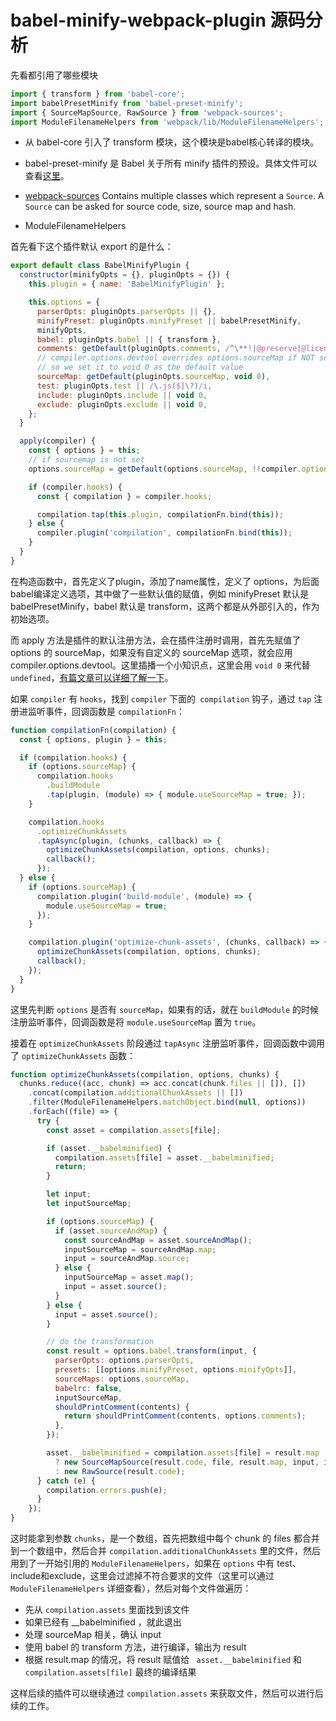 # babel-minify-webpack-plugin 源码分析

先看都引用了哪些模块

```js
import { transform } from 'babel-core';
import babelPresetMinify from 'babel-preset-minify';
import { SourceMapSource, RawSource } from 'webpack-sources';
import ModuleFilenameHelpers from 'webpack/lib/ModuleFilenameHelpers';
```

- 从 babel-core 引入了 transform 模块，这个模块是babel核心转译的模块。

- babel-preset-minify 是 Babel 关于所有 minify 插件的预设。具体文件可以查看[这里](https://github.com/babel/minify/blob/master/packages/babel-preset-minify/src/index.js)。
- [webpack-sources](https://github.com/webpack/webpack-sources) Contains multiple classes which represent a `Source`. A `Source` can be asked for source code, size, source map and hash.

- ModuleFilenameHelpers

首先看下这个插件默认 export 的是什么：

```js
export default class BabelMinifyPlugin {
  constructor(minifyOpts = {}, pluginOpts = {}) {
    this.plugin = { name: 'BabelMinifyPlugin' };

    this.options = {
      parserOpts: pluginOpts.parserOpts || {},
      minifyPreset: pluginOpts.minifyPreset || babelPresetMinify,
      minifyOpts,
      babel: pluginOpts.babel || { transform },
      comments: getDefault(pluginOpts.comments, /^\**!|@preserve|@license|@cc_on/),
      // compiler.options.devtool overrides options.sourceMap if NOT set
      // so we set it to void 0 as the default value
      sourceMap: getDefault(pluginOpts.sourceMap, void 0),
      test: pluginOpts.test || /\.js($|\?)/i,
      include: pluginOpts.include || void 0,
      exclude: pluginOpts.exclude || void 0,
    };
  }

  apply(compiler) {
    const { options } = this;
    // if sourcemap is not set
    options.sourceMap = getDefault(options.sourceMap, !!compiler.options.devtool);

    if (compiler.hooks) {
      const { compilation } = compiler.hooks;

      compilation.tap(this.plugin, compilationFn.bind(this));
    } else {
      compiler.plugin('compilation', compilationFn.bind(this));
    }
  }
}
```

在构造函数中，首先定义了plugin，添加了name属性，定义了 options，为后面babel编译定义选项，其中做了一些默认值的赋值，例如 minifyPreset 默认是 babelPresetMinify，babel 默认是 transform，这两个都是从外部引入的，作为初始选项。

而 apply 方法是插件的默认注册方法，会在插件注册时调用，首先先赋值了 options 的 sourceMap，如果没有自定义的 sourceMap 选项，就会应用 compiler.options.devtool。这里插播一个小知识点，这里会用 `void 0` 来代替 `undefined`，[有篇文章可以详细了解一下](https://github.com/lessfish/underscore-analysis/issues/1)。

如果 `compiler` 有 `hooks`，找到 `compiler` 下面的` compilation` 钩子，通过 `tap` 注册进监听事件，回调函数是 `compilationFn`：

```js
function compilationFn(compilation) {
  const { options, plugin } = this;

  if (compilation.hooks) {
    if (options.sourceMap) {
      compilation.hooks
        .buildModule
        .tap(plugin, (module) => { module.useSourceMap = true; });
    }

    compilation.hooks
      .optimizeChunkAssets
      .tapAsync(plugin, (chunks, callback) => {
        optimizeChunkAssets(compilation, options, chunks);
        callback();
      });
  } else {
    if (options.sourceMap) {
      compilation.plugin('build-module', (module) => {
        module.useSourceMap = true;
      });
    }

    compilation.plugin('optimize-chunk-assets', (chunks, callback) => {
      optimizeChunkAssets(compilation, options, chunks);
      callback();
    });
  }
}
```

 这里先判断 `options` 是否有 `sourceMap`，如果有的话，就在 `buildModule` 的时候注册监听事件，回调函数是将 `module.useSourceMap` 置为 `true`。

接着在 `optimizeChunkAssets` 阶段通过 `tapAsync` 注册监听事件，回调函数中调用了 `optimizeChunkAssets` 函数：

```js
function optimizeChunkAssets(compilation, options, chunks) {
  chunks.reduce((acc, chunk) => acc.concat(chunk.files || []), [])
    .concat(compilation.additionalChunkAssets || [])
    .filter(ModuleFilenameHelpers.matchObject.bind(null, options))
    .forEach((file) => {
      try {
        const asset = compilation.assets[file];

        if (asset.__babelminified) {
          compilation.assets[file] = asset.__babelminified;
          return;
        }

        let input;
        let inputSourceMap;

        if (options.sourceMap) {
          if (asset.sourceAndMap) {
            const sourceAndMap = asset.sourceAndMap();
            inputSourceMap = sourceAndMap.map;
            input = sourceAndMap.source;
          } else {
            inputSourceMap = asset.map();
            input = asset.source();
          }
        } else {
          input = asset.source();
        }

        // do the transformation
        const result = options.babel.transform(input, {
          parserOpts: options.parserOpts,
          presets: [[options.minifyPreset, options.minifyOpts]],
          sourceMaps: options.sourceMap,
          babelrc: false,
          inputSourceMap,
          shouldPrintComment(contents) {
            return shouldPrintComment(contents, options.comments);
          },
        });

        asset.__babelminified = compilation.assets[file] = result.map
          ? new SourceMapSource(result.code, file, result.map, input, inputSourceMap)
          : new RawSource(result.code);
      } catch (e) {
        compilation.errors.push(e);
      }
    });
}
```

这时能拿到参数 `chunks`，是一个数组，首先把数组中每个 chunk 的 files 都合并到一个数组中，然后合并 `compilation.additionalChunkAssets` 里的文件，然后用到了一开始引用的 `ModuleFilenameHelpers`，如果在 `options` 中有 test、include和exclude，这里会过滤掉不符合要求的文件（这里可以通过 `ModuleFilenameHelpers` 详细查看），然后对每个文件做遍历：

- 先从 `compilation.assets` 里面找到该文件
- 如果已经有 __babelminified ，就此退出
- 处理 sourceMap 相关，确认 input 
- 使用 babel 的 transform 方法，进行编译，输出为 result
- 根据 result.map 的情况，将 result 赋值给 ` asset.__babelminified` 和 ` compilation.assets[file]` 最终的编译结果

这样后续的插件可以继续通过 `compilation.assets` 来获取文件，然后可以进行后续的工作。